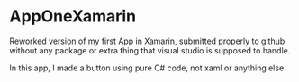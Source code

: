 # AppOneXamarin
Reworked version of my first App in Xamarin, submitted properly to github without any package or extra thing that visual studio is supposed to handle.

In this app, I made a button using pure C# code, not xaml or anything else.
